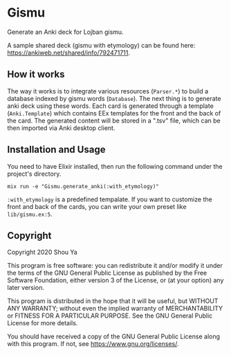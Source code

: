 # Gismu

Generate an Anki deck for Lojban gismu.

A sample shared deck (gismu with etymology) can be found here: <https://ankiweb.net/shared/info/792471711>.

## How it works

The way it works is to integrate various resources (`Parser.*`) to build a
database indexed by gismu words (`Database`). The next thing is to generate anki
deck using these words. Each card is generated through a template
(`Anki.Template`) which contains EEx templates for the front and the back of the
card. The generated content will be stored in a ".tsv" file, which can be then
imported via Anki desktop client.

## Installation and Usage

You need to have Elixir installed, then run the following command under the project's directory.

    mix run -e "Gismu.generate_anki(:with_etymology)"

`:with_etymology` is a predefined tempalate. If you want to customize the front and back of the cards, you can write your own preset like `lib/gismu.ex:5`.

## Copyright

Copyright 2020 Shou Ya

This program is free software: you can redistribute it and/or modify
it under the terms of the GNU General Public License as published by
the Free Software Foundation, either version 3 of the License, or
(at your option) any later version.

This program is distributed in the hope that it will be useful,
but WITHOUT ANY WARRANTY; without even the implied warranty of
MERCHANTABILITY or FITNESS FOR A PARTICULAR PURPOSE.  See the
GNU General Public License for more details.

You should have received a copy of the GNU General Public License
along with this program.  If not, see <https://www.gnu.org/licenses/>.
